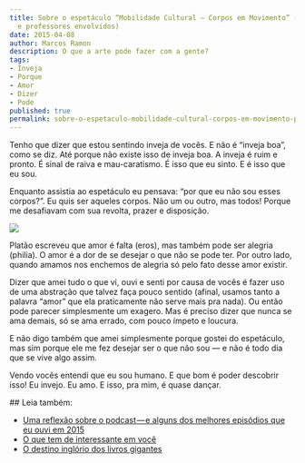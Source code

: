 ```yaml
---
title: Sobre o espetáculo “Mobilidade Cultural — Corpos em Movimento” (para os estudantes
  e professores envolvidos)
date: 2015-04-08
author: Marcos Ramon
description: O que a arte pode fazer com a gente?
tags:
- Inveja
- Porque
- Amor
- Dizer
- Pode
published: true
permalink: sobre-o-espetaculo-mobilidade-cultural-corpos-em-movimento-para-os-estudantes-e-professores-envolvidos
---
```

Tenho que dizer que estou sentindo inveja de vocês. E não é “inveja boa”, como se diz. Até porque não existe isso de inveja boa. A inveja é ruim e pronto. É sinal de raiva e mau-caratismo. É isso que eu sinto. E é isso que eu sou.

Enquanto assistia ao espetáculo eu pensava: “por que eu não sou esses corpos?”. Eu quis ser aqueles corpos. Não um ou outro, mas todos! Porque me desafiavam com sua revolta, prazer e disposição.

<img src="/assets/img/corpos.png">

Platão escreveu que amor é falta (eros), mas também pode ser alegria (philia). O amor é a dor de se desejar o que não se pode ter. Por outro lado, quando amamos nos enchemos de alegria só pelo fato desse amor existir.

Dizer que amei tudo o que vi, ouvi e senti por causa de vocês é fazer uso de uma abstração que talvez faça pouco sentido (afinal, usamos tanto a palavra “amor” que ela praticamente não serve mais pra nada). Ou então pode parecer simplesmente um exagero. Mas é preciso dizer que nunca se ama demais, só se ama errado, com pouco ímpeto e loucura.

E não digo também que amei simplesmente porque gostei do espetáculo, mas sim porque ele me fez desejar ser o que não sou — e não é todo dia que se vive algo assim.

Vendo vocês entendi que eu sou humano. E que bom é poder descobrir isso! Eu invejo. Eu amo. E isso, pra mim, é quase dançar.

<div class="leia-tambem" markdown="1">
## Leia também:

- <a href="/uma-reflexao-sobre-o-podcast-e-alguns-dos-melhores-episodios-que-eu-ouvi-em-2015">Uma reflexão sobre o podcast — e alguns dos melhores episódios que eu ouvi em 2015</a>
- <a href="/o-que-tem-de-interessante-em-voce">O que tem de interessante em você</a>
- <a href="/o-destino-inglorio-dos-livros-gigantes">O destino inglório dos livros gigantes</a>
</div>
